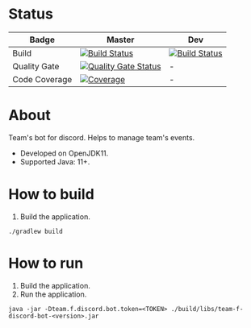 # Status
| Badge | Master | Dev |
| ------ | ------ | --- |
| Build | [![Build Status](https://travis-ci.com/shaart/team-f-discord-bot.svg?branch=master)](https://travis-ci.com/shaart/team-f-discord-bot) | [![Build Status](https://travis-ci.com/shaart/team-f-discord-bot.svg?branch=dev)](https://travis-ci.com/shaart/team-f-discord-bot) |
| Quality Gate | [![Quality Gate Status](https://sonarcloud.io/api/project_badges/measure?project=shaart_team-f-discord-bot&metric=alert_status)](https://sonarcloud.io/dashboard?id=shaart_team-f-discord-bot) | - |
| Code Coverage | [![Coverage](https://sonarcloud.io/api/project_badges/measure?project=shaart_team-f-discord-bot&metric=coverage)](https://sonarcloud.io/dashboard?id=shaart_team-f-discord-bot) | - |

# About
Team's bot for discord. Helps to manage team's events.
- Developed on OpenJDK11.
- Supported Java: 11+. 

# How to build
1. Build the application.
```shell script
./gradlew build
```

# How to run
1. Build the application.
2. Run the application.
```shell script
java -jar -Dteam.f.discord.bot.token=<TOKEN> ./build/libs/team-f-discord-bot-<version>.jar
```
